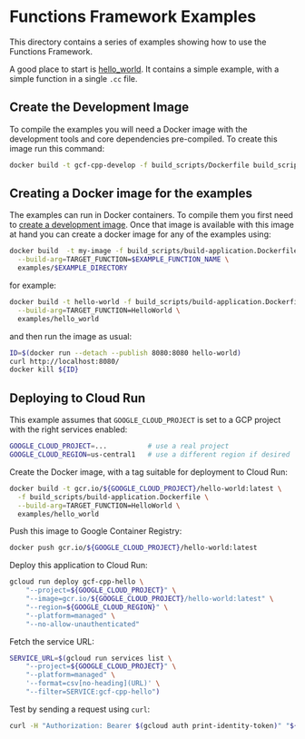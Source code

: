 # Functions Framework Examples

This directory contains a series of examples showing how to use the Functions Framework.

A good place to start is [hello_world](hello_world). It contains a simple example, with a simple function in a single
`.cc` file.

## Create the Development Image

To compile the examples you will need a Docker image with the development tools and core dependencies pre-compiled.
To create this image run this command:

```sh
docker build -t gcf-cpp-develop -f build_scripts/Dockerfile build_scripts
```

## Creating a Docker image for the examples

The examples can run in Docker containers. To compile them you first need to
[create a development image](#create-the-development-image). Once that image is available with this image at hand you
can create a docker image for any of the examples using:

```sh
docker build  -t my-image -f build_scripts/build-application.Dockerfile \
  --build-arg=TARGET_FUNCTION=$EXAMPLE_FUNCTION_NAME \
  examples/$EXAMPLE_DIRECTORY
```

for example:

```sh
docker build -t hello-world -f build_scripts/build-application.Dockerfile \
  --build-arg=TARGET_FUNCTION=HelloWorld \
  examples/hello_world
```

and then run the image as usual:

```sh
ID=$(docker run --detach --publish 8080:8080 hello-world)
curl http://localhost:8080/
docker kill ${ID}
```

## Deploying to Cloud Run

This example assumes that `GOOGLE_CLOUD_PROJECT` is set to a GCP project with the right services enabled:

```sh
GOOGLE_CLOUD_PROJECT=...          # use a real project
GOOGLE_CLOUD_REGION=us-central1   # use a different region if desired 
```

Create the Docker image, with a tag suitable for deployment to Cloud Run:

```sh
docker build -t gcr.io/${GOOGLE_CLOUD_PROJECT}/hello-world:latest \
  -f build_scripts/build-application.Dockerfile \
  --build-arg=TARGET_FUNCTION=HelloWorld \
  examples/hello_world
```

Push this image to Google Container Registry:

```sh
docker push gcr.io/${GOOGLE_CLOUD_PROJECT}/hello-world:latest
```

Deploy this application to Cloud Run:

```sh
gcloud run deploy gcf-cpp-hello \
    "--project=${GOOGLE_CLOUD_PROJECT}" \
    "--image=gcr.io/${GOOGLE_CLOUD_PROJECT}/hello-world:latest" \
    "--region=${GOOGLE_CLOUD_REGION}" \
    "--platform=managed" \
    "--no-allow-unauthenticated"
```

Fetch the service URL:

```bash
SERVICE_URL=$(gcloud run services list \
    "--project=${GOOGLE_CLOUD_PROJECT}" \
    "--platform=managed" \
    '--format=csv[no-heading](URL)' \
    "--filter=SERVICE:gcf-cpp-hello")
```

Test by sending a request using `curl`:

```bash
curl -H "Authorization: Bearer $(gcloud auth print-identity-token)" "${SERVICE_URL}"
```

